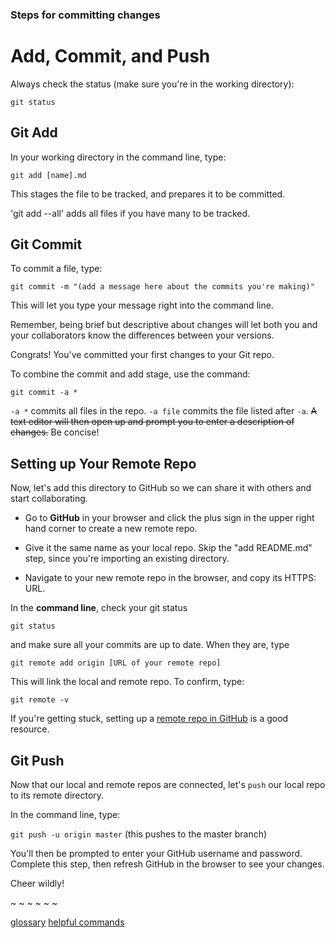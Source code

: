 ### Steps for committing changes

# Add, Commit, and Push

Always check the status (make sure you're in the working directory):

`git status`

## Git Add

In your working directory in the command line, type:

`git add [name].md`

This stages the file to be tracked, and prepares it to be committed. 

'git add --all' adds all files if you have many to be tracked.

## Git Commit

To commit a file, type:

`git commit -m "(add a message here about the commits you're making)"`

This will let you type your message right into the command line. 

Remember, being brief but descriptive about changes will let both you and your collaborators know the differences between your versions. 

Congrats! You've committed your first changes to your Git repo. 

To combine the commit and add stage, use the command:

`git commit -a *`

`-a *` commits all files in the repo. `-a file` commits the file listed after `-a`. ~~A text editor will then open up and prompt you to enter a description of changes.~~ Be concise!

## Setting up Your Remote Repo

Now, let's add this directory to GitHub so we can share it with others and start collaborating.

- Go to **GitHub** in your browser and click the plus sign in the upper right hand corner to create a new remote repo. 

- Give it the same name as your local repo. Skip the "add README.md" step, since you're importing an existing directory.

- Navigate to your new remote repo in the browser, and copy its HTTPS: URL. 

In the **command line**, check your git status

`git status`

and make sure all your commits are up to date. When they are, type

`git remote add origin [URL of your remote repo]` 

This will link the local and remote repo. To confirm, type:

`git remote -v`

If you're getting stuck, setting up a [remote repo in GitHub](https://help.github.com/articles/adding-an-existing-project-to-github-using-the-command-line/) is a good resource.

## Git Push

Now that our local and remote repos are connected, let's `push` our local repo to its remote directory. 

In the command line, type:

`git push -u origin master` (this pushes to the master branch)

You'll then be prompted to enter your GitHub username and password. Complete this step, then refresh GitHub in the browser to see your changes. 

Cheer wildly!

~ ~ ~ ~ ~ ~

[glossary](glossary.md) [helpful commands](helpfulcommands.md)
